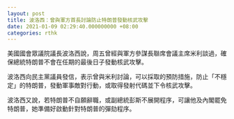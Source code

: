 ```yaml
---
layout: post
title: 波洛西：曾與軍方首長討論防止特朗普發動核武攻擊
date: 2021-01-09 02:29:40.000000000 +08:00
categories: rthk
---
```


美國國會眾議院議長波洛西說，周五曾經與軍方參謀長聯席會議主席米利談過，確保總統特朗普不會在任期的最後日子發動核武攻擊。

波洛西向民主黨議員發信，表示曾與米利討論，可以採取的預防措施，防止「不穩定」的特朗普，發動軍事敵對行動，或取得發射代碼並下令核武攻擊。

波洛西又說，若特朗普不自願辭職，或副總統彭斯不展開程序，可讓他及內閣罷免特朗普，她準備好啟動針對特朗普的彈劾程序。
